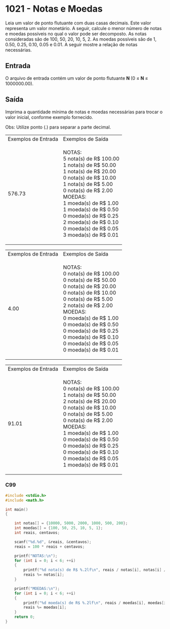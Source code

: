 <html>
  <body style="padding: 10px 0px">
    <div class="header">
      <h1>1021 - Notas e Moedas</h1>
      <div class="problem">
        <div class="description">
          <p>
            Leia um valor de ponto flutuante com duas casas decimais. Este valor
            representa um valor monetário. A seguir, calcule o menor número de
            notas e moedas possíveis no qual o valor pode ser decomposto. As
            notas consideradas são de 100, 50, 20, 10, 5, 2. As moedas possíveis
            são de 1, 0.50, 0.25, 0.10, 0.05 e 0.01. A seguir mostre a relação
            de notas necessárias.
          </p>
        </div>
        <h2>Entrada</h2>
        <div class="input">
          <p>
            O arquivo de entrada contém um valor de ponto flutuante
            <strong>N </strong>(0 ≤ <strong>N </strong>≤ 1000000.00).
          </p>
        </div>
        <h2>Saída</h2>
        <div class="output">
          <p>
            Imprima a quantidade mínima de notas e moedas necessárias para
            trocar o valor inicial, conforme exemplo fornecido.
          </p>
          <p>Obs: Utilize ponto (.) para separar a parte decimal.</p>
        </div>
        <div class="both"></div>
        <table>
          <tbody>
            <tr>
              <td>Exemplos de Entrada</td>
              <td>Exemplos de Saída</td>
            </tr>
            <tr>
              <td class="division">
                <p>576.73</p>
              </td>
              <td>
                <p>
                  NOTAS:<br />
                  5 nota(s) de R$ 100.00<br />
                  1 nota(s) de R$ 50.00<br />
                  1 nota(s) de R$ 20.00<br />
                  0 nota(s) de R$ 10.00<br />
                  1 nota(s) de R$ 5.00<br />
                  0 nota(s) de R$ 2.00<br />
                  MOEDAS:<br />
                  1 moeda(s) de R$ 1.00<br />
                  1 moeda(s) de R$ 0.50<br />
                  0 moeda(s) de R$ 0.25<br />
                  2 moeda(s) de R$ 0.10<br />
                  0 moeda(s) de R$ 0.05<br />
                  3 moeda(s) de R$ 0.01
                </p>
              </td>
            </tr>
          </tbody>
        </table>
        <table>
          <tbody>
            <tr>
              <td>Exemplos de Entrada</td>
              <td>Exemplos de Saída</td>
            </tr>
            <tr>
              <td class="division">
                <p>4.00</p>
              </td>
              <td>
                <p>
                  NOTAS:<br />
                  0 nota(s) de R$ 100.00<br />
                  0 nota(s) de R$ 50.00<br />
                  0 nota(s) de R$ 20.00<br />
                  0 nota(s) de R$ 10.00<br />
                  0 nota(s) de R$ 5.00<br />
                  2 nota(s) de R$ 2.00<br />
                  MOEDAS:<br />
                  0 moeda(s) de R$ 1.00<br />
                  0 moeda(s) de R$ 0.50<br />
                  0 moeda(s) de R$ 0.25<br />
                  0 moeda(s) de R$ 0.10<br />
                  0 moeda(s) de R$ 0.05<br />
                  0 moeda(s) de R$ 0.01
                </p>
              </td>
            </tr>
          </tbody>
        </table>
        <table>
          <tbody>
            <tr>
              <td>Exemplos de Entrada</td>
              <td>Exemplos de Saída</td>
            </tr>
            <tr>
              <td class="division">
                <p>91.01</p>
              </td>
              <td>
                <p>
                  NOTAS:<br />
                  0 nota(s) de R$ 100.00<br />
                  1 nota(s) de R$ 50.00<br />
                  2 nota(s) de R$ 20.00<br />
                  0 nota(s) de R$ 10.00<br />
                  0 nota(s) de R$ 5.00<br />
                  0 nota(s) de R$ 2.00<br />
                  MOEDAS:<br />
                  1 moeda(s) de R$ 1.00<br />
                  0 moeda(s) de R$ 0.50<br />
                  0 moeda(s) de R$ 0.25<br />
                  0 moeda(s) de R$ 0.10<br />
                  0 moeda(s) de R$ 0.05<br />
                  1 moeda(s) de R$ 0.01
                </p>
              </td>
            </tr>
          </tbody>
        </table>
      </div>
    </div>
  </body>
</html>

### C99

```c
#include <stdio.h>
#include <math.h>

int main()
{

    int notas[] = {10000, 5000, 2000, 1000, 500, 200};
    int moedas[] = {100, 50, 25, 10, 5, 1};
    int reais, centavos;

    scanf("%d.%d", &reais, &centavos);
    reais = 100 * reais + centavos;

    printf("NOTAS:\n");
    for (int i = 0; i < 6; ++i)
    {
        printf("%d nota(s) de R$ %.2lf\n", reais / notas[i], notas[i] / 100.0);
        reais %= notas[i];
    }

    printf("MOEDAS:\n");
    for (int i = 0; i < 6; ++i)
    {
        printf("%d moeda(s) de R$ %.2lf\n", reais / moedas[i], moedas[i] / 100.0);
        reais %= moedas[i];
    }
    return 0;
}
```
